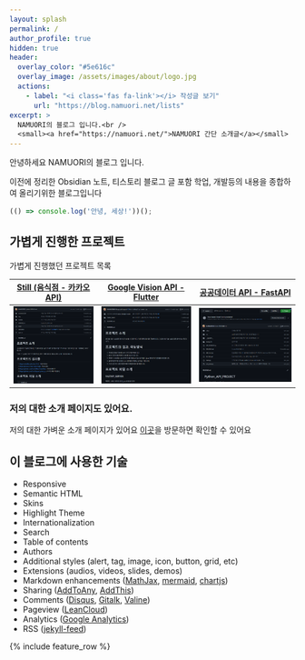```yaml
---
layout: splash
permalink: /
author_profile: true
hidden: true
header:
  overlay_color: "#5e616c"
  overlay_image: /assets/images/about/logo.jpg
  actions:
    - label: "<i class='fas fa-link'></i> 작성글 보기"
      url: "https://blog.namuori.net/lists"
excerpt: >
  NAMUORI의 블로그 입니다.<br />
  <small><a href="https://namuori.net/">NAMUORI 간단 소개글</a></small> 
---
```


안녕하세요 NAMUORI의 블로그 입니다.

이전에 정리한 Obsidian 노트, 티스토리 블로그 글 포함 학업, 개발등의 내용을 종합하여 올리기위한 블로그입니다

```javascript
(() => console.log('안녕, 세상!'))();
```



## 가볍게 진행한 프로젝트

가볍게 진행했던 프로젝트 목록

| [Still (음식점 - 카카오 API)]([https://](https://github.com/NAMUORI00/good-price-jeju))                                  | [Google Vision API - Flutter](https://github.com/bellsky/Osaka)                                  | [공공데이터 API - FastAPI](https://github.com/NAMUORI00/Python_API_PROJECT)                                     |
| ------------------------------------------------------------ | ------------------------------------------------------------ | ------------------------------------------------------------ |
| ![1](assets\images\about\still.png) | ![2](assets\images\about\G_vision_fast_api.png) | ![3](assets\images\about\python_API.png) |



### 저의 대한 소개 페이지도 있어요.

저의 대한 가벼운 소개 페이지가 있어요 [이곳](https://namuori.net)을 방문하면 확인할 수 있어요



## 이 블로그에 사용한 기술

- Responsive
- Semantic HTML
- Skins
- Highlight Theme
- Internationalization
- Search
- Table of contents
- Authors
- Additional styles (alert, tag, image, icon, button, grid, etc)
- Extensions (audios, videos, slides, demos)
- Markdown enhancements ([MathJax](https://www.mathjax.org/), [mermaid](https://mermaidjs.github.io/), [chartjs](http://www.chartjs.org/))
- Sharing ([AddToAny](https://www.addtoany.com/), [AddThis](https://www.addthis.com/))
- Comments ([Disqus](https://disqus.com/), [Gitalk](https://gitalk.github.io/), [Valine](https://valine.js.org/en/))
- Pageview ([LeanCloud](https://leancloud.cn/))
- Analytics ([Google Analytics](https://analytics.google.com/analytics/web/))
- RSS ([jekyll-feed](https://github.com/jekyll/jekyll-feed))

{% include feature_row %}
